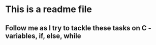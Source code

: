# This is a readme file
## Follow me as I try to tackle these tasks on C - variables, if, else, while

